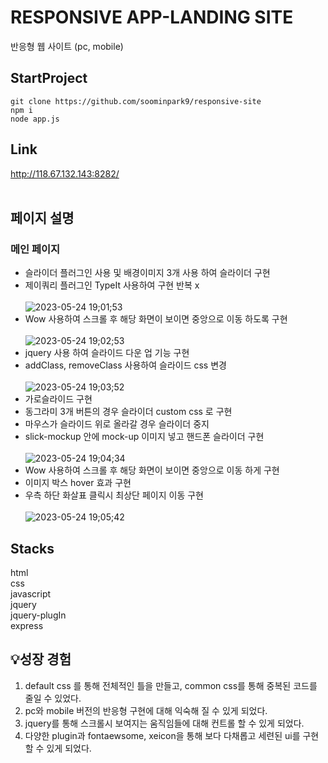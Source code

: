 # RESPONSIVE APP-LANDING SITE
반응형 웹 사이트 (pc, mobile)
<br>
## StartProject

```
git clone https://github.com/soominpark9/responsive-site
npm i
node app.js
```

## Link
http://118.67.132.143:8282/<br>
<br>

## 페이지 설명
### 메인 페이지<br>
- 슬라이더 플러그인 사용 및 배경이미지 3개 사용 하여 슬라이더 구현 
- 제이쿼리 플러그인 TypeIt 사용하여 구현 반복 x <br><br>
![2023-05-24 19;01;53](https://github.com/joy-soom/responsive-site/assets/110961576/7664d105-2290-487b-b39b-f3a24feb5674)<br>
- Wow 사용하여 스크롤 후 해당 화면이 보이면 중앙으로 이동 하도록 구현 <br><br>
![2023-05-24 19;02;53](https://github.com/joy-soom/responsive-site/assets/110961576/7986d01f-2037-41e4-8387-a5039ffffe9e)<br>
- jquery 사용 하여 슬라이드 다운 업 기능 구현
- addClass, removeClass 사용하여 슬라이드 css 변경 <br><br>
![2023-05-24 19;03;52](https://github.com/joy-soom/responsive-site/assets/110961576/03a2acb4-6031-4d27-be77-31d624e72da2)<br>
- 가로슬라이드 구현
- 동그라미 3개 버튼의 경우 슬라이더 custom css 로 구현
- 마우스가 슬라이드 위로 올라갈 경우 슬라이더 중지
- slick-mockup 안에 mock-up 이미지 넣고 핸드폰 슬라이더 구현 <br><br>
![2023-05-24 19;04;34](https://github.com/joy-soom/responsive-site/assets/110961576/378898e9-376b-4626-a910-8e99f010a667)<br>
- Wow 사용하여 스크롤 후 해당 화면이 보이면 중앙으로 이동 하게 구현
- 이미지 박스 hover 효과 구현
- 우측 하단 화살표 클릭시 최상단 페이지 이동 구현 <br><br>
![2023-05-24 19;05;42](https://github.com/joy-soom/responsive-site/assets/110961576/245b3c2d-bda0-4992-a0c2-76e01cf7cdcf)


## Stacks
html<br>
css<br>
javascript<br>
jquery<br>
jquery-plugIn<br>
express<br>

## 💡성장 경험
1. default css 를 통해 전체적인 틀을 만들고, common css를 통해 중복된 코드를 줄일 수 있었다.
2. pc와 mobile 버전의 반응형 구현에 대해 익숙해 질 수 있게 되었다.
3. jquery를 통해 스크롤시 보여지는 움직임들에 대해 컨트롤 할 수 있게 되었다.
4. 다양한 plugin과 fontaewsome, xeicon을 통해 보다 다채롭고 세련된 ui를 구현 할 수 있게 되었다.
